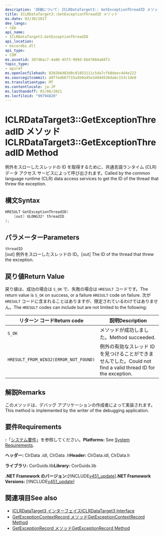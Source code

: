 ```yaml
---
description: '詳細について: ICLRDataTarget3:: GetExceptionThreadID メソッド'
title: ICLRDataTarget3::GetExceptionThreadID メソッド
ms.date: 03/30/2017
dev_langs:
- cpp
api_name:
- ICLRDataTarget3.GetExceptionThreadID
api_location:
- mscordbi.dll
api_type:
- COM
ms.assetid: 307d6ac7-4a86-45f3-999d-6b47004a68f2
topic_type:
- apiref
ms.openlocfilehash: 8202b6d83d0c81853111c5da7cfb8deec4d4e222
ms.sourcegitcommit: ddf7edb67715a5b9a45e3dd44536dabc153c1de0
ms.translationtype: MT
ms.contentlocale: ja-JP
ms.lasthandoff: 02/06/2021
ms.locfileid: "99794820"
---
```

# <a name="iclrdatatarget3getexceptionthreadid-method"></a><span data-ttu-id="3e58e-103">ICLRDataTarget3::GetExceptionThreadID メソッド</span><span class="sxs-lookup"><span data-stu-id="3e58e-103">ICLRDataTarget3::GetExceptionThreadID Method</span></span>

<span data-ttu-id="3e58e-104">例外をスローしたスレッドの ID を取得するために、共通言語ランタイム (CLR) データ アクセス サービスによって呼び出されます。</span><span class="sxs-lookup"><span data-stu-id="3e58e-104">Called by the common language runtime (CLR) data access services to get the ID of the thread that threw the exception.</span></span>  
  
## <a name="syntax"></a><span data-ttu-id="3e58e-105">構文</span><span class="sxs-lookup"><span data-stu-id="3e58e-105">Syntax</span></span>  
  
```cpp  
HRESULT GetExceptionThreadID(  
    [out] ULONG32* threadID  
);  
```  
  
## <a name="parameters"></a><span data-ttu-id="3e58e-106">パラメーター</span><span class="sxs-lookup"><span data-stu-id="3e58e-106">Parameters</span></span>  

 `threadID`  
 <span data-ttu-id="3e58e-107">[out] 例外をスローしたスレッドの ID。</span><span class="sxs-lookup"><span data-stu-id="3e58e-107">[out] The ID of the thread that threw the exception.</span></span>  
  
## <a name="return-value"></a><span data-ttu-id="3e58e-108">戻り値</span><span class="sxs-lookup"><span data-stu-id="3e58e-108">Return Value</span></span>  

 <span data-ttu-id="3e58e-109">戻り値は、成功の場合は `S_OK` で、失敗の場合は `HRESULT` コードです。</span><span class="sxs-lookup"><span data-stu-id="3e58e-109">The return value is `S_OK` on success, or a failure `HRESULT` code on failure.</span></span> <span data-ttu-id="3e58e-110">次が `HRESULT` コードに含まれることはありますが、限定されているわけではありません。</span><span class="sxs-lookup"><span data-stu-id="3e58e-110">The `HRESULT` codes can include but are not limited to the following:</span></span>  
  
|<span data-ttu-id="3e58e-111">リターン コード</span><span class="sxs-lookup"><span data-stu-id="3e58e-111">Return code</span></span>|<span data-ttu-id="3e58e-112">説明</span><span class="sxs-lookup"><span data-stu-id="3e58e-112">Description</span></span>|  
|-----------------|-----------------|  
|`S_OK`|<span data-ttu-id="3e58e-113">メソッドが成功しました。</span><span class="sxs-lookup"><span data-stu-id="3e58e-113">Method succeeded.</span></span>|  
|`HRESULT_FROM_WIN32(ERROR_NOT_FOUND)`|<span data-ttu-id="3e58e-114">例外の有効なスレッド ID を見つけることができませんでした。</span><span class="sxs-lookup"><span data-stu-id="3e58e-114">Could not find a valid thread ID for the exception.</span></span>|  
  
## <a name="remarks"></a><span data-ttu-id="3e58e-115">解説</span><span class="sxs-lookup"><span data-stu-id="3e58e-115">Remarks</span></span>  

 <span data-ttu-id="3e58e-116">このメソッドは、デバッグ アプリケーションの作成者によって実装されます。</span><span class="sxs-lookup"><span data-stu-id="3e58e-116">This method is implemented by the writer of the debugging application.</span></span>  
  
## <a name="requirements"></a><span data-ttu-id="3e58e-117">要件</span><span class="sxs-lookup"><span data-stu-id="3e58e-117">Requirements</span></span>  

 <span data-ttu-id="3e58e-118">**:**「[システム要件](../../get-started/system-requirements.md)」を参照してください。</span><span class="sxs-lookup"><span data-stu-id="3e58e-118">**Platforms:** See [System Requirements](../../get-started/system-requirements.md).</span></span>  
  
 <span data-ttu-id="3e58e-119">**ヘッダー:** ClrData .idl, ClrData .h</span><span class="sxs-lookup"><span data-stu-id="3e58e-119">**Header:** ClrData.idl, ClrData.h</span></span>  
  
 <span data-ttu-id="3e58e-120">**ライブラリ:** CorGuids.lib</span><span class="sxs-lookup"><span data-stu-id="3e58e-120">**Library:** CorGuids.lib</span></span>  
  
 <span data-ttu-id="3e58e-121">**.NET Framework のバージョン:**[!INCLUDE[v451_update](../../../../includes/net-current-v451-nov-plus.md)]</span><span class="sxs-lookup"><span data-stu-id="3e58e-121">**.NET Framework Versions:** [!INCLUDE[v451_update](../../../../includes/net-current-v451-nov-plus.md)]</span></span>  
  
## <a name="see-also"></a><span data-ttu-id="3e58e-122">関連項目</span><span class="sxs-lookup"><span data-stu-id="3e58e-122">See also</span></span>

- [<span data-ttu-id="3e58e-123">ICLRDataTarget3 インターフェイス</span><span class="sxs-lookup"><span data-stu-id="3e58e-123">ICLRDataTarget3 Interface</span></span>](iclrdatatarget3-interface.md)
- [<span data-ttu-id="3e58e-124">GetExceptionContextRecord メソッド</span><span class="sxs-lookup"><span data-stu-id="3e58e-124">GetExceptionContextRecord Method</span></span>](iclrdatatarget3-getexceptioncontextrecord-method.md)
- [<span data-ttu-id="3e58e-125">GetExceptionRecord メソッド</span><span class="sxs-lookup"><span data-stu-id="3e58e-125">GetExceptionRecord Method</span></span>](iclrdatatarget3-getexceptionrecord-method.md)
